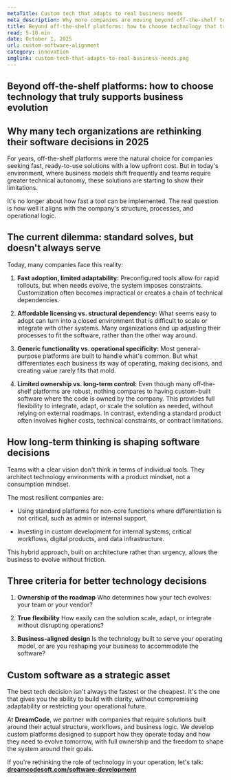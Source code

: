 ```yaml
---
metaTitle: Custom tech that adapts to real business needs
meta_description: Why more companies are moving beyond off-the-shelf tools and choosing custom software that fits how their business truly operates and evolves.
title: Beyond off-the-shelf platforms: how to choose technology that truly supports business evolution
read: 5-10 min
date: October 1, 2025
url: custom-software-alignment
category: innovation
imglink: custom-tech-that-adapts-to-real-business-needs.png
---
```


## Beyond off-the-shelf platforms: how to choose technology that truly supports business evolution

## Why many tech organizations are rethinking their software decisions in 2025

For years, off-the-shelf platforms were the natural choice for companies seeking fast, ready-to-use solutions with a low upfront cost. But in today's environment, where business models shift frequently and teams require greater technical autonomy, these solutions are starting to show their limitations.

It's no longer about how fast a tool can be implemented. The real question is how well it aligns with the company's structure, processes, and operational logic.

## The current dilemma: standard solves, but doesn't always serve

Today, many companies face this reality:

1.  **Fast adoption, limited adaptability:**
    Preconfigured tools allow for rapid rollouts, but when needs evolve, the system imposes constraints. Customization often becomes impractical or creates a chain of technical dependencies.

2.  **Affordable licensing vs. structural dependency:**
    What seems easy to adopt can turn into a closed environment that is difficult to scale or integrate with other systems. Many organizations end up adjusting their processes to fit the software, rather than the other way around.

3.  **Generic functionality vs. operational specificity:**
    Most general-purpose platforms are built to handle what's common. But what differentiates each business its way of operating, making decisions, and creating value rarely fits that mold.

4.  **Limited ownership vs. long-term control:**
    Even though many off-the-shelf platforms are robust, nothing compares to having custom-built software where the code is owned by the company. This provides full flexibility to integrate, adapt, or scale the solution as needed, without relying on external roadmaps. In contrast, extending a standard product often involves higher costs, technical constraints, or contract limitations.

## How long-term thinking is shaping software decisions

Teams with a clear vision don't think in terms of individual tools. They architect technology environments with a product mindset, not a consumption mindset.

The most resilient companies are:

- Using standard platforms for non-core functions where differentiation is not critical, such as admin or internal support.

- Investing in custom development for internal systems, critical workflows, digital products, and data infrastructure.

This hybrid approach, built on architecture rather than urgency, allows the business to evolve without friction.

## Three criteria for better technology decisions

1.  **Ownership of the roadmap**
    Who determines how your tech evolves: your team or your vendor?

2.  **True flexibility**
    How easily can the solution scale, adapt, or integrate without disrupting operations?

3.  **Business-aligned design**
    Is the technology built to serve your operating model, or are you reshaping your business to accommodate the software?

## Custom software as a strategic asset

The best tech decision isn't always the fastest or the cheapest. It's the one that gives you the ability to build with clarity, without compromising adaptability or restricting your operational future.

At **DreamCode**, we partner with companies that require solutions built around their actual structure, workflows, and business logic. We develop custom platforms designed to support how they operate today and how they need to evolve tomorrow, with full ownership and the freedom to shape the system around their goals.

If you're rethinking the role of technology in your operation, let's talk: [**dreamcodesoft.com/software-development**](https://www.dreamcodesoft.com/software-development)